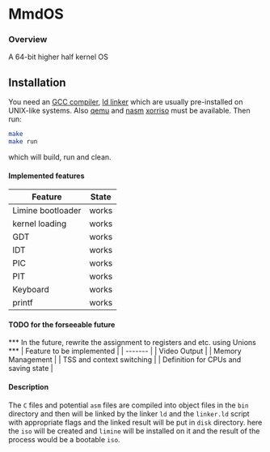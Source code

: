 # MmdOS

### Overview
A 64-bit higher half kernel OS

## Installation
You need an [GCC compiler](https://gcc.gnu.org/), [ld linker](https://www.gnu.org/software/binutils/) 
which are usually pre-installed on UNIX-like systems. Also [qemu](https://www.qemu.org/) and [nasm](https://www.nasm.us/) 
[xorriso](https://www.gnu.org/software/xorriso/) must be available. 
Then run:
```sh
make
make run
```
which will build, run and clean.

#### Implemented features
| Feature | State |
| ------- | -------|
| Limine bootloader | works |
| kernel loading | works |
| GDT | works |
| IDT | works |
| PIC | works |
| PIT | works |
| Keyboard | works |
| printf | works |

#### TODO for the forseeable future
*** In the future, rewrite the assignment to registers and etc. using Unions ***
| Feature to be implemented |
| ------- |
| Video Output |
| Memory Management |
| TSS and context switching |
| Definition for CPUs and saving state |

#### Description
The `C` files and potential `asm` files are compiled into object files in the `bin` 
directory and then will be linked by the linker `ld` and the `linker.ld` script with 
appropriate flags and the linked result will be put in `disk` directory. here the `iso` 
will be created and `limine` will be installed on it and the result of the process would 
be a bootable `iso`.
